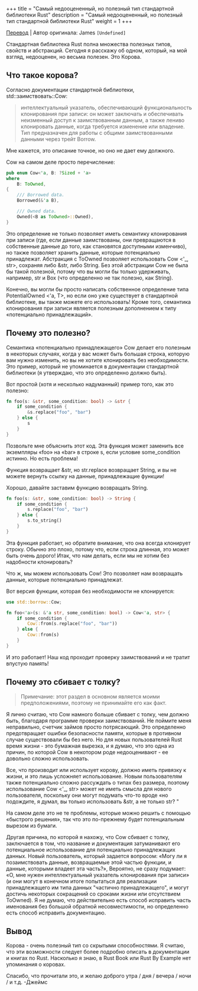 +++
title = "Самый недооцененный, но полезный тип стандартной библиотеки Rust"
description = "Самый недооцененный, но полезный тип стандартной библиотеки Rust"
weight = 1
+++

[Перевод](https://dev.to/thepuzzlemaker/the-most-underrated-but-useful-rust-standard-library-type-59b1) | Автор оригинала: James `[Undefined]`

Стандартная библиотека Rust полна множества полезных типов, свойств и абстракций. Сегодня я расскажу об одном, который, на мой взгляд, недооценен, но весьма полезен. Это Корова.

## Что такое корова?

Согласно документации стандартной библиотеки, std::заимствовать::Cow:

> интеллектуальный указатель, обеспечивающий функциональность клонирования при записи: он может заключать и обеспечивать неизменный доступ к заимствованным данным, а также лениво клонировать данные, когда требуется изменение или владение. Тип предназначен для работы с общими заимствованными данными через трейт Borrow.

Мне кажется, это описание точное, но оно не дает ему должного.

Cow на самом деле просто перечисление: 

```rust
pub enum Cow<'a, B: ?Sized + 'a>
where
    B: ToOwned,
{
    /// Borrowed data.
    Borrowed(&'a B),

    /// Owned data.
    Owned(<B as ToOwned>::Owned),
}
```

Это определение не только позволяет иметь семантику клонирования при записи (где, если данные заимствованы, они превращаются в собственные данные до того, как становятся доступными изменчиво), но также позволяет хранить данные, которые потенциально принадлежат. Абстракция с ToOwned позволяет использовать Cow <'_, str>, сохраняя либо &str, либо String. Без этой абстракции Cow не была бы такой полезной, потому что вы могли бы только удерживать, например, str и Box<str> (что определенно не так полезно, как String).

Конечно, вы могли бы просто написать собственное определение типа PotentialOwned <'a, T>, но если оно уже существует в стандартной библиотеке, вы также можете его использовать! Кроме того, семантика клонирования при записи является полезным дополнением к типу «потенциально принадлежащий».

## Почему это полезно?

Семантика «потенциально принадлежащего» Cow делает его полезным в некоторых случаях, когда у вас может быть большая строка, которую вам нужно изменить, но вы не хотите клонировать без необходимости. Это пример, который не упоминается в документации стандартной библиотеки (я утверждаю, что это определенно должно быть).

Вот простой (хотя и несколько надуманный) пример того, как это полезно: 

```rust
fn foo(s: &str, some_condition: bool) -> &str {
    if some_condition {
        &s.replace("foo", "bar")
    } else {
        s
    }
}
```

Позвольте мне объяснить этот код. Эта функция может заменить все экземпляры «foo» на «bar» в строке s, если условие some_condition истинно. Но есть проблема!

Функция возвращает &str, но str.replace возвращает String, и вы не можете вернуть ссылку на данные, принадлежащие функции!

Хорошо, давайте заставим функцию возвращать String. 

```rust
fn foo(s: &str, some_condition: bool) -> String {
    if some_condition {
        s.replace("foo", "bar")
    } else {
        s.to_string()
    }
}
```

Эта функция работает, но обратите внимание, что она всегда клонирует строку. Обычно это плохо, потому что, если строка длинная, это может быть очень дорого! Итак, что нам делать, если мы не хотим без надобности клонировать?

Что ж, мы можем использовать Cow! Это позволяет нам возвращать данные, которые потенциально принадлежат.

Вот версия функции, которая без необходимости не клонируется: 

```rust
use std::borrow::Cow;

fn foo<'a>(s: &'a str, some_condition: bool) -> Cow<'a, str> {
    if some_condition {
        Cow::from(s.replace("foo", "bar"))
    } else {
        Cow::from(s)
    }
}
```

И это работает! Наш код проходит проверку заимствований и не тратит впустую память!

## Почему это сбивает с толку?

> Примечание: этот раздел в основном является моими предположениями, поэтому не принимайте его как факт.

Я лично считаю, что Cow намного больше сбивает с толку, чем должно быть, благодаря программе проверки заимствований. Не поймите меня неправильно, счетчик займов просто потрясающий. Это определенно предотвращает ошибки безопасности памяти, которые в противном случае существовали бы без него. Но для новых пользователей Rust время жизни - это бумажная вырезка, и я думаю, что это одна из причин, по которой Cow в некотором роде недооценивают - ее довольно сложно использовать.

Все, что производит или использует корову, должно иметь привязку к жизни, и это лишь усложняет использование. Новым пользователям также потенциально сложно рассуждать о типах без размера, поэтому использование Cow <'_, str> может не иметь смысла для нового пользователя, поскольку они могут подумать что-то вроде «но подождите, я думал, вы только использовать &str, а не только str? "

На самом деле это не те проблемы, которые можно решить с помощью «быстрого решения», так что это по-прежнему будет потенциальным вырезом из бумаги.

Другая причина, по которой я нахожу, что Cow сбивает с толку, заключается в том, что название и документация затуманивают его потенциальное использование для потенциально принадлежащих данных. Новый пользователь, который задается вопросом: «Могу ли я позаимствовать данные, возвращаемые этой частью функции, и данные, которыми владеет эта часть?», Вероятно, не сразу подумает: «О, мне нужен интеллектуальный указатель клонирования при записи» (и они могут в конечном итоге попытаться для реализации принадлежащего им типа данных "частично принадлежащего", и могут достичь некоторых сокращений со сроками жизни или отсутствием ToOwned). Я не думаю, что действительно есть способ исправить часть именования без большой обратной несовместимости, но определенно есть способ исправить документацию.

## Вывод

Корова - очень полезный тип со скрытыми способностями. Я считаю, что эти возможности следует более подробно описать в документации и книгах по Rust. Насколько я знаю, в Rust Book или Rust By Example нет упоминания о коровах.

Спасибо, что прочитали это, и желаю доброго утра / дня / вечера / ночи / и т.д.
-Джеймс 